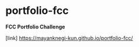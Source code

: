 # portfolio-fcc
**FCC Portfolio Challenge**

[link] https://mayanknegi-kun.github.io/portfolio-fcc/
